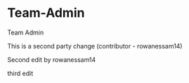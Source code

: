 # Team-Admin
Team Admin

This is a second party change (contributor - rowanessam14)

Second edit by rowanessam14

third edit
